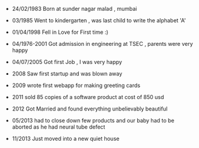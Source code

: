 
- 24/02/1983 Born at  sunder nagar malad , mumbai

- 03/1985 Went to kindergarten , was last child to write the alphabet 'A'
- 01/04/1998 Fell in Love for First time :)
- 04/1976-2001 Got admission in engineering at TSEC , parents were very happy
- 04/07/2005 Got first Job , I was very happy
- 2008 Saw first startup and was blown away
- 2009 wrote first webapp for making greeting cards
- 2011 sold 85 copies of a software product at cost of 850 usd
- 2012 Got Married and found everything unbelievably beautiful
- 05/2013 had to close down few products and our baby had to be aborted as he had neural tube defect
- 11/2013 Just moved into a new quiet house 

